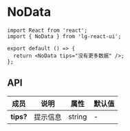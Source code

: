 <!--
 * @Author: Li-HONGYAO
 * @Date: 2021-05-26 14:14:37
 * @LastEditTime: 2021-05-26 14:45:37
 * @LastEditors: Li-HONGYAO
 * @Description:
 * @FilePath: \lg-react-ui\src\components\NoData\index.md
-->

# NoData

```tsx
import React from 'react';
import { NoData } from 'lg-react-ui';

export default () => {
  return <NoData tips="没有更多数据" />;
};
```

## API

| 成员      | 说明     | 属性   | 默认值 |
| --------- | -------- | ------ | ------ |
| **tips?** | 提示信息 | string | -      |
